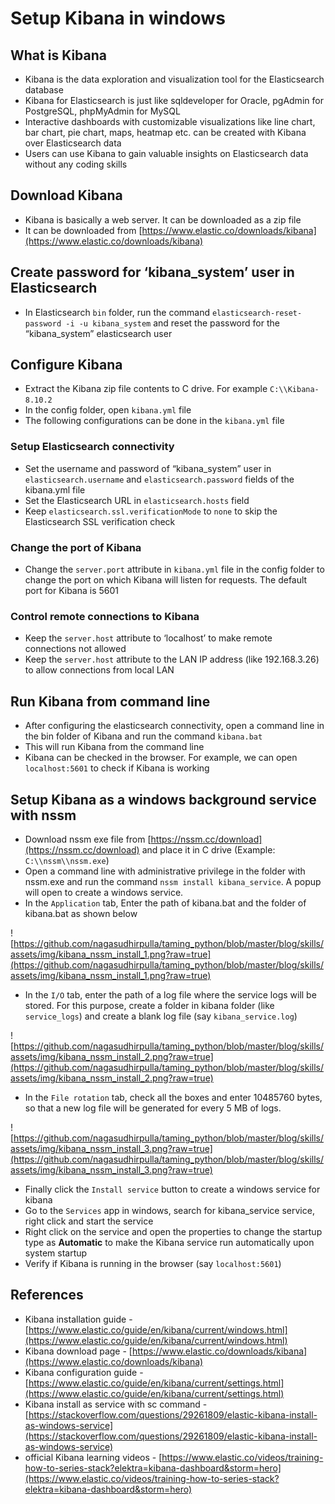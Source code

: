 # Setup Kibana in windows

## What is Kibana

-   Kibana is the data exploration and visualization tool for the Elasticsearch database
-   Kibana for Elasticsearch is just like sqldeveloper for Oracle, pgAdmin for PostgreSQL, phpMyAdmin for MySQL
-   Interactive dashboards with customizable visualizations like line chart, bar chart, pie chart, maps, heatmap etc. can be created with Kibana over Elasticsearch data
-   Users can use Kibana to gain valuable insights on Elasticsearch data without any coding skills

## Download Kibana

-   Kibana is basically a web server. It can be downloaded as a zip file
-   It can be downloaded from [https://www.elastic.co/downloads/kibana](https://www.elastic.co/downloads/kibana)

## Create password for ‘kibana_system’ user in Elasticsearch

-   In Elasticsearch `bin` folder, run the command `elasticsearch-reset-password -i -u kibana_system` and reset the password for the “kibana_system” elasticsearch user

## Configure Kibana

-   Extract the Kibana zip file contents to C drive. For example `C:\\Kibana-8.10.2`
-   In the config folder, open `kibana.yml` file
-   The following configurations can be done in the `kibana.yml` file

### Setup Elasticsearch connectivity

-   Set the username and password of “kibana_system” user in `elasticsearch.username` and `elasticsearch.password` fields of the kibana.yml file
-   Set the Elasticsearch URL in `elasticsearch.hosts` field
-   Keep `elasticsearch.ssl.verificationMode` to `none` to skip the Elasticsearch SSL verification check

### Change the port of Kibana

-   Change the `server.port` attribute in `kibana.yml` file in the config folder to change the port on which Kibana will listen for requests. The default port for Kibana is 5601

### Control remote connections to Kibana

-   Keep the `server.host` attribute to ‘localhost’ to make remote connections not allowed
-   Keep the `server.host` attribute to the LAN IP address (like 192.168.3.26) to allow connections from local LAN

## Run Kibana from command line

-   After configuring the elasticsearch connectivity, open a command line in the bin folder of Kibana and run the command `kibana.bat`
-   This will run Kibana from the command line
-   Kibana can be checked in the browser. For example, we can open `localhost:5601` to check if Kibana is working

## Setup Kibana as a windows background service with nssm

-   Download nssm exe file from [https://nssm.cc/download](https://nssm.cc/download) and place it in C drive (Example: `C:\\nssm\\nssm.exe`)
-   Open a command line with administrative privilege in the folder with nssm.exe and run the command `nssm install kibana_service`. A popup will open to create a windows service.
-   In the `Application` tab, Enter the path of kibana.bat and the folder of kibana.bat as shown below

![https://github.com/nagasudhirpulla/taming_python/blob/master/blog/skills/assets/img/kibana_nssm_install_1.png?raw=true](https://github.com/nagasudhirpulla/taming_python/blob/master/blog/skills/assets/img/kibana_nssm_install_1.png?raw=true)

-   In the `I/O` tab, enter the path of a log file where the service logs will be stored. For this purpose, create a folder in kibana folder (like `service_logs`) and create a blank log file (say `kibana_service.log`)

![https://github.com/nagasudhirpulla/taming_python/blob/master/blog/skills/assets/img/kibana_nssm_install_2.png?raw=true](https://github.com/nagasudhirpulla/taming_python/blob/master/blog/skills/assets/img/kibana_nssm_install_2.png?raw=true)

-   In the `File rotation` tab, check all the boxes and enter 10485760 bytes, so that a new log file will be generated for every 5 MB of logs.

![https://github.com/nagasudhirpulla/taming_python/blob/master/blog/skills/assets/img/kibana_nssm_install_3.png?raw=true](https://github.com/nagasudhirpulla/taming_python/blob/master/blog/skills/assets/img/kibana_nssm_install_3.png?raw=true)

-   Finally click the `Install service` button to create a windows service for kibana
-   Go to the `Services` app in windows, search for kibana_service service, right click and start the service
-   Right click on the service and open the properties to change the startup type as **Automatic** to make the Kibana service run automatically upon system startup
-   Verify if Kibana is running in the browser (say `localhost:5601`)

## References

-   Kibana installation guide - [https://www.elastic.co/guide/en/kibana/current/windows.html](https://www.elastic.co/guide/en/kibana/current/windows.html)
-   Kibana download page - [https://www.elastic.co/downloads/kibana](https://www.elastic.co/downloads/kibana)
-   Kibana configuration guide - [https://www.elastic.co/guide/en/kibana/current/settings.html](https://www.elastic.co/guide/en/kibana/current/settings.html)
-   Kibana install as service with sc command - [https://stackoverflow.com/questions/29261809/elastic-kibana-install-as-windows-service](https://stackoverflow.com/questions/29261809/elastic-kibana-install-as-windows-service)
-   official Kibana learning videos - [https://www.elastic.co/videos/training-how-to-series-stack?elektra=kibana-dashboard&storm=hero](https://www.elastic.co/videos/training-how-to-series-stack?elektra=kibana-dashboard&storm=hero)
<!--stackedit_data:
eyJoaXN0b3J5IjpbMTc4MDI5MjcxNV19
-->